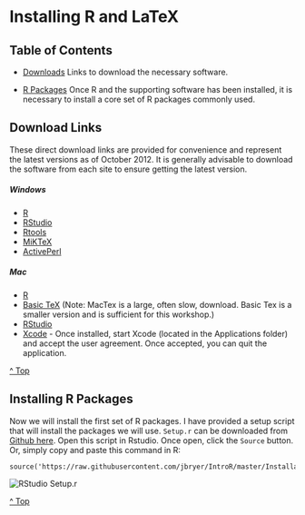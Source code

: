 # Installing R and LaTeX

## Table of Contents ##

* [Downloads](#downloads) Links to download the necessary software.

* [R Packages](#rsetup) Once R and the supporting software has been installed, it is necessary to install a core set of R packages commonly used.


## Download Links <a id='downloads'></a> ##

These direct download links are provided for convenience and represent the latest versions as of October 2012. It is generally advisable to download the software from each site to ensure getting the latest version.

##### Windows #####

* [R](https://cran.r-project.org/bin/windows/base/)
* [RStudio](https://www.rstudio.com/products/rstudio/download/)
* [Rtools](https://cran.r-project.org/bin/windows/Rtools/)
* [MiKTeX](http://miktex.org/download)
* [ActivePerl](http://www.activestate.com/activeperl/downloads)

##### Mac #####

* [R](https://cran.r-project.org/bin/macosx/)
* [Basic TeX](https://tug.org/mactex/morepackages.html) (Note: MacTex is a large, often slow, download. Basic Tex is a smaller version and is sufficient for this workshop.)
* [RStudio](https://www.rstudio.com/products/rstudio/download/)
* [Xcode](https://itunes.apple.com/us/app/xcode/id497799835?mt=12) - Once installed, start Xcode (located in the Applications folder) and accept the user agreement. Once accepted, you can quit the application.

[^ Top](#)


## Installing R Packages <a name='rsetup'></a> ##

Now we will install the first set of R packages. I have provided a setup script that will install the packages we will use. `Setup.r` can be downloaded from [Github here](https://raw.github.com/jbryer/CompStats/master/Installation/Setup.r). Open this script in Rstudio. Once open, click the `Source` button. Or, simply copy and paste this command in R:

```
source('https://raw.githubusercontent.com/jbryer/IntroR/master/Installation/Setup.r')
```

![RStudio Setup.r](https://github.com/jbryer/CompStats/blob/master/Installation/Figures/Rstudio-SetupScript.png?raw=true)

[^ Top](#)

